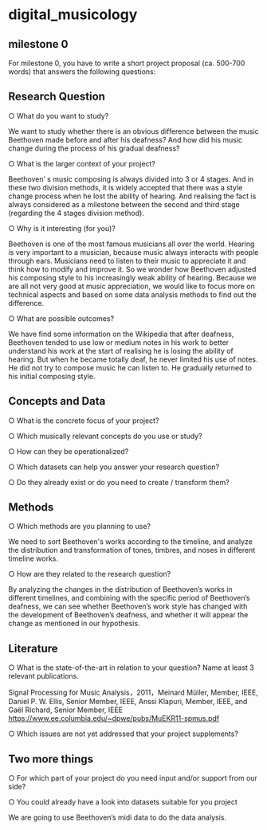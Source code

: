 # digital_musicology

## milestone 0
For milestone 0, you have to write a short project proposal (ca. 500-700 words) that answers the following questions:

## Research Question 
○ What do you want to study? 

We want to study whether there is an obvious difference between the music Beethoven made before and after his deafness? And how did his music change during the process of his gradual deafness?

○ What is the larger context of your project? 

Beethoven’ s music composing is always divided into 3 or 4 stages. And in these two division methods, it is widely accepted that there was a style change process when he lost the ability of hearing. And realising the fact is always considered as a milestone between the second and third stage (regarding the 4 stages division method).

○ Why is it interesting (for you)? 

Beethoven is one of the most famous musicians all over the world. Hearing is very important to a musician, because music always interacts with people through ears. Musicians need to listen to their music to appreciate it and think how to modify and improve it. So we wonder how  Beethoven adjusted his composing style to his increasingly weak ability of hearing. Because we are all not very good at music appreciation, we would like to focus more on technical aspects and based on some data analysis methods to find out the difference.

○ What are possible outcomes?

We have find some information on the Wikipedia that after deafness, Beethoven tended to use low or medium notes in his work to better understand his work at the start of realising he is losing the ability of hearing. But when he became totally deaf, he never limited his use of notes. He did not try to compose music he can listen to. He gradually returned to his initial composing style.

## Concepts and Data 
 
○ What is the concrete focus of your project? 

○ Which musically relevant concepts do you use or study? 

○ How can they be operationalized? 


○ Which datasets can help you answer your research question? 


○ Do they already exist or do you need to create / transform them? 


## Methods

○ Which methods are you planning to use? 

We need to sort Beethoven's works according to the timeline, and analyze the distribution and transformation of tones, timbres, and noses in different timeline works.

○ How are they related to the research question? 

By analyzing the changes in the distribution of Beethoven’s works in different timelines, and combining with the specific period of Beethoven’s deafness, we can see whether Beethoven’s work style has changed with the development of Beethoven’s deafness, and whether it will appear the change as mentioned in our hypothesis.

## Literature 

○ What is the state-of-the-art in relation to your question? Name at least 3 relevant publications. 

Signal Processing for Music Analysis，2011，Meinard Müller, Member, IEEE, Daniel P. W. Ellis, Senior Member, IEEE, Anssi Klapuri, Member, IEEE, and
Gaël Richard, Senior Member, IEEE https://www.ee.columbia.edu/~dpwe/pubs/MuEKR11-spmus.pdf

○ Which issues are not yet addressed that your project supplements?
 
## Two more things 

○ For which part of your project do you need input and/or support from our side?

○ You could already have a look into datasets suitable for you project

We are going to use Beethoven’s midi data to do the data analysis.
